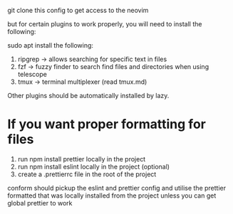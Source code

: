 git clone this config to get access to the neovim

but for certain plugins to work properly, you will need to install the following:

sudo apt install the following:
1. ripgrep -> allows searching for specific text in files
2. fzf -> fuzzy finder to search find files and directories when using telescope
3. tmux -> terminal multiplexer (read tmux.md)

Other plugins should be automatically installed by lazy.

# If you want proper formatting for files
1. run npm install prettier locally in the project
2. run npm install eslint locally in the project (optional)
3. create a .prettierrc file in the root of the project

conform should pickup the eslint and prettier config and utilise the prettier formatted that was locally installed from the project
unless you can get global prettier to work






